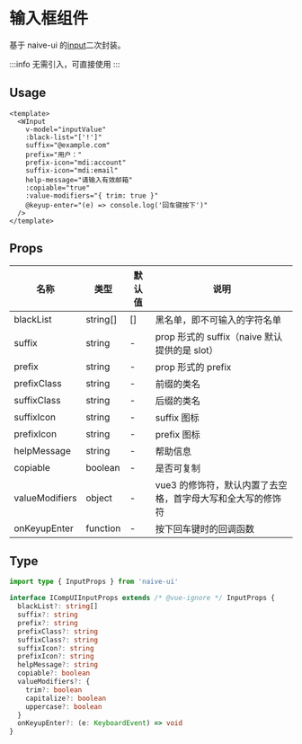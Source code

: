 # 输入框组件

基于 naive-ui 的[input](https://www.naiveui.com/zh-CN/os-theme/components/input)二次封装。

:::info
无需引入，可直接使用
:::

## Usage

```vue
<template>
  <WInput
    v-model="inputValue"
    :black-list="['!']"
    suffix="@example.com"
    prefix="用户："
    prefix-icon="mdi:account"
    suffix-icon="mdi:email"
    help-message="请输入有效邮箱"
    :copiable="true"
    :value-modifiers="{ trim: true }"
    @keyup-enter="(e) => console.log('回车键按下')"
  />
</template>
```
## Props

| 名称 | 类型 | 默认值 | 说明 |
|--|--|--|--|
| blackList | string[] | [] | 黑名单，即不可输入的字符名单 |
| suffix | string | - | prop 形式的 suffix（naive 默认提供的是 slot） |
| prefix | string | - | prop 形式的 prefix |
| prefixClass | string | - | 前缀的类名 |
| suffixClass | string | - | 后缀的类名 |
| suffixIcon | string | - | suffix 图标 |
| prefixIcon | string | - | prefix 图标 |
| helpMessage | string | - | 帮助信息 |
| copiable | boolean | - | 是否可复制 |
| valueModifiers | object | - | vue3 的修饰符，默认内置了去空格，首字母大写和全大写的修饰符 |
| onKeyupEnter | function | - | 按下回车键时的回调函数 |

## Type

```ts
import type { InputProps } from 'naive-ui'

interface ICompUIInputProps extends /* @vue-ignore */ InputProps {
  blackList?: string[]
  suffix?: string
  prefix?: string
  prefixClass?: string
  suffixClass?: string
  suffixIcon?: string
  prefixIcon?: string
  helpMessage?: string
  copiable?: boolean
  valueModifiers?: {
    trim?: boolean
    capitalize?: boolean
    uppercase?: boolean
  }
  onKeyupEnter?: (e: KeyboardEvent) => void
}
```
